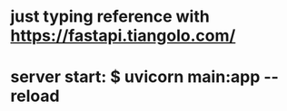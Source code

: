 # just typing reference with https://fastapi.tiangolo.com/
#
# server start: $ uvicorn main:app --reload